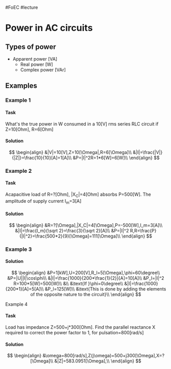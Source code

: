 #FoEC #lecture 

# Power in AC circuits
## Types of power
- Apparent power \[VA]
	- Real power \[W]
	- Complex power \[VAr]

## Examples
### Example 1
#### Task
What's the true power in W consumed in a 10\[V] rms series RLC circuit if Z=10\[Ohm], R=6\[Ohm]

#### Solution
$$
\begin{align}
	&|V|=10[V],Z=10[\Omega|,R=6[\Omega]\\
	&|I|=\frac{|V|}{|Z|}=\frac{10}{10}[A]=1[A]\\
	&P=|I|^2R=1*6[W]=6[W]\\
\end{align}
$$

### Example 2
#### Task
Acapacitive load of R=?\[Ohm], |X<sub>C</sub>|=4\[Ohm] absorbs P=500\[W]. The amplitude of supply current I<sub>m</sub>=3\[A]

#### Solution
$$
\begin{align}
	&R=?[\Omega],|X_C|=4[\Omega],P=-500[W],I_m=3[A]\\
	&|I|=\frac{I_m}{\sqrt 2}=\frac{3}{\sqrt 2}[A]\\
	&P=|I|^2 R,R=\frac{P}{|I|^2}=\frac{500*2}{9}[\Omega]=111[\Omega]\\
\end{align}
$$

### Example 3
#### Solution
$$
\begin{align}
	&P=1[kW],U=200[V],R_l=5[\Omega],\phi=60\degree\\
	&P=|U||I|\cos\phi\\
	&|I|=\frac{1000}{200*\frac{1}{2}}[A]=10[A]\\
	&P_l=|I|^2 R=100*5[W]=500[W]\\
	&\\
	&\text{If }\phi=0\degree\\
	&|I|=\frac{1000}{200*1}[A]=5[A]\\
	&P_l=125[W]\\
	&\text{This is done by adding the elements of the opposite nature to the circuit}\\
\end{align}
$$

Example 4
#### Task
Load has impedance Z=500+j*300\[Ohm]. Find the parallel reactance X required to correct the power factor to 1, for pulsation=800\[rad/s]

#### Solution
$$
\begin{align}
	&\omega=800[rad/s],Z(j\omega)=500+j300[\Omega],X=?[\Omega]\\
	&|Z|=583.0951[\Omega],\\
\end{align}
$$